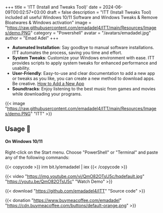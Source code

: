 +++
title = 'ITT (Install and Tweaks Tool)'
date = 2024-06-09T00:02:57+03:00
draft = false
description = "ITT (Install Tweaks Tool) included all useful Windows 10/11 Software and Windows Tweaks & Remove Bloatwares & Windows activation"
image = "https://raw.githubusercontent.com/emadadel4/ITT/main/Resources/Images/demo.PNG"
category = "Powershell"
avatar = "/avatars/emadadel.jpg"
author = "Emad Adel"
+++


- **Automated Installation**: Say goodbye to manual software installations. ITT automates the process, saving you time and effort.
- **System Tweaks**: Customize your Windows environment with ease. ITT provides scripts to apply system tweaks for enhanced performance and usability.
- **User-Friendly**: Easy-to-use and clear documentation  to add a new app or tweaks as you like, you can create a new method to download apps. Be creative. <a href="#--how-to-add-a-new-apptweakostquote">How to Add a New App</a>
- **Soundtracks**: Enjoy listening to the best music from games and movies while downloading your programs.

{{< image "https://raw.githubusercontent.com/emadadel4/ITT/main/Resources/Images/demo.PNG" "ITT" >}}

## Usage 🚀
#### On Windows 10/11
Right-click on the Start menu.
Choose "PowerShell" or "Terminal" and paste any of the following commands:

{{< copycode >}}
irm bit.ly/emadadel | iex
{{< /copycode >}}

{{< video "https://img.youtube.com/vi/QmO82OTsU5c/hqdefault.jpg" "https://youtu.be/QmO82OTsU5c" "Watch Demo" >}}

{{< download "https://github.com/emadadel4/ITT" "Source code" >}}

{{< donation "https://www.buymeacoffee.com/emadadel" "https://cdn.buymeacoffee.com/buttons/default-orange.png" >}}
